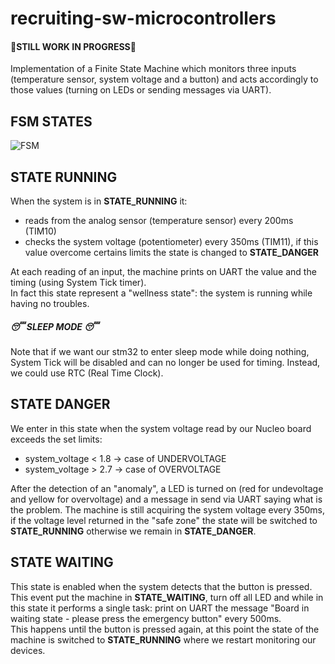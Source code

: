 # recruiting-sw-microcontrollers

#### 🚧STILL WORK IN PROGRESS🚧

Implementation of a Finite State Machine which monitors three inputs (temperature sensor, system voltage and a button) and acts accordingly to those values (turning on LEDs or sending messages via UART).

## FSM STATES
![FSM](https://user-images.githubusercontent.com/113623927/197071812-668e9959-a0ae-4777-900b-ca0018745cb4.png)

## STATE RUNNING
When the system is in **STATE_RUNNING** it:
  - reads from the analog sensor (temperature sensor) every 200ms (TIM10) 
  - checks the system voltage (potentiometer) every 350ms (TIM11), if this value overcome certains limits the state is changed to **STATE_DANGER**

At each reading of an input, the machine prints on UART the value and the timing (using System Tick timer).  
In fact this state represent a "wellness state": the system is running while having no troubles.

##### 😴 SLEEP MODE 😴
Note that if we want our stm32 to enter sleep mode while doing nothing, System Tick will be disabled and can no longer be used for timing. Instead, we could use RTC (Real Time Clock). 

## STATE DANGER
We enter in this state when the system voltage read by our Nucleo board exceeds the set limits:
  - system_voltage < 1.8 -> case of UNDERVOLTAGE 
  - system_voltage > 2.7 -> case of OVERVOLTAGE

After the detection of an "anomaly", a LED is turned on (red for undevoltage and yellow for overvoltage) and a message in send via UART saying what is the problem. 
The machine is still acquiring the system voltage every 350ms, if the voltage level returned in the "safe zone" the state will be switched to **STATE_RUNNING** otherwise we remain in **STATE_DANGER**.


## STATE WAITING
This state is enabled when the system detects that the button is pressed. This event put the machine in **STATE_WAITING**, turn off all LED and while in this state it performs a single task: print on UART the message "Board in waiting state - please press the emergency button" every 500ms.  
This happens until the button is pressed again, at this point the state of the machine is switched to **STATE_RUNNING** where we restart monitoring our devices.
